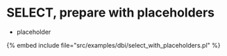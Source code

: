 # SELECT, prepare with placeholders

* placeholder

{% embed include file="src/examples/dbi/select_with_placeholders.pl" %}


